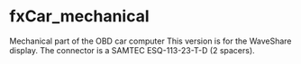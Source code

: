 # fxCar_mechanical
Mechanical part of the OBD car computer
This version  is for the WaveShare display.
The connector is a SAMTEC ESQ-113-23-T-D (2 spacers).
